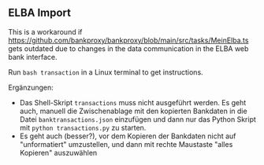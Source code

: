 ## ELBA Import

This is a workaround if https://github.com/bankproxy/bankproxy/blob/main/src/tasks/MeinElba.ts gets outdated due to changes in the data communication in the ELBA web bank interface.

Run `bash transaction` in a Linux terminal to get instructions.

Ergänzungen:
- Das Shell-Skript ```transactions``` muss nicht ausgeführt werden. Es geht auch, manuell die Zwischenablage mit den kopierten Bankdaten in die Datei ```banktransactions.json``` einzufügen und dann nur das Python Skript mit ```python transactions.py``` zu starten.
- Es geht auch (besser?), vor dem Kopieren der Bankdaten nicht auf "unformatiert" umzustellen, und dann mit rechte Maustaste "alles Kopieren" auszuwählen
